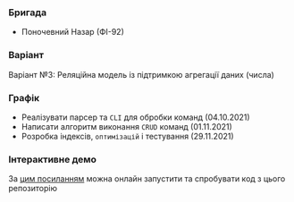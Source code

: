 ### Бригада
* Поночевний Назар (ФІ-92)

### Варіант
Варіант №3: Реляційна модель із підтримкою агрегації даних (числа)

### Графік
* Реалізувати парсер та `CLI` для обробки команд (04.10.2021)
* Написати алгоритм виконання `CRUD` команд (01.11.2021)
* Розробка індексів, `оптимізацій` і тестування (29.11.2021)

### Інтерактивне демо
За <a href="https://colab.research.google.com/drive/1GkPPsWYjC4aol6vgNVJ3KAwWJyqlOM5s?usp=sharing" target=”_blank”>цим посиланням</a> можна онлайн запустити та спробувати код з цього репозиторію
